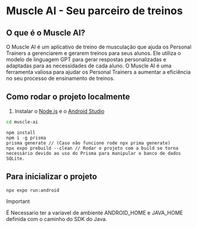 # Muscle AI - Seu parceiro de treinos

## O que é o Muscle AI?

O Muscle AI é um aplicativo de treino de musculação que ajuda os Personal Trainers a gerenciarem e gerarem treinos para seus alunos. Ele utiliza o modelo de linguagem GPT para gerar respostas personalizadas e adaptadas para as necessidades de cada aluno. O Muscle AI é uma ferramenta valiosa para ajudar os Personal Trainers a aumentar a eficiência no seu processo de ensinamento de treinos.

## Como rodar o projeto localmente

1. Instalar o [Node.js](https://nodejs.org/en/download/) e o [Android Studio](https://developer.android.com/studio)
```bash
cd muscle-ai
```

```node
npm install
npm i -g prisma
prisma generate // (Caso não funcione rode npx prima generate)
npx expo prebuild --clean // Rodar o projeto com a build se torna necessário devido ao uso do Prisma para manipular o banco de dados SQLite.
```

## Para inicializar o projeto

```nodejs
npx expo run:android
```

> [!IMPORTANT]  
> É Necessario ter a variavel de ambiente ANDROID_HOME e JAVA_HOME definida com o caminho do SDK do Java.
